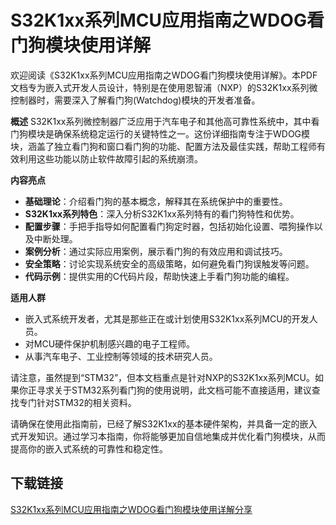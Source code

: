 # S32K1xx系列MCU应用指南之WDOG看门狗模块使用详解

欢迎阅读《S32K1xx系列MCU应用指南之WDOG看门狗模块使用详解》。本PDF文档专为嵌入式开发人员设计，特别是在使用恩智浦（NXP）的S32K1xx系列微控制器时，需要深入了解看门狗(Watchdog)模块的开发者准备。

**概述**
S32K1xx系列微控制器广泛应用于汽车电子和其他高可靠性系统中，其中看门狗模块是确保系统稳定运行的关键特性之一。这份详细指南专注于WDOG模块，涵盖了独立看门狗和窗口看门狗的功能、配置方法及最佳实践，帮助工程师有效利用这些功能以防止软件故障引起的系统崩溃。

**内容亮点**
- **基础理论**：介绍看门狗的基本概念，解释其在系统保护中的重要性。
- **S32K1xx系列特色**：深入分析S32K1xx系列特有的看门狗特性和优势。
- **配置步骤**：手把手指导如何配置看门狗定时器，包括初始化设置、喂狗操作以及中断处理。
- **案例分析**：通过实际应用案例，展示看门狗的有效应用和调试技巧。
- **安全策略**：讨论实现系统安全的高级策略，如何避免看门狗误触发等问题。
- **代码示例**：提供实用的C代码片段，帮助快速上手看门狗功能的编程。

**适用人群**
- 嵌入式系统开发者，尤其是那些正在或计划使用S32K1xx系列MCU的开发人员。
- 对MCU硬件保护机制感兴趣的电子工程师。
- 从事汽车电子、工业控制等领域的技术研究人员。

请注意，虽然提到“STM32”，但本文档重点是针对NXP的S32K1xx系列MCU。如果你正寻求关于STM32系列看门狗的使用说明，此文档可能不直接适用，建议查找专门针对STM32的相关资料。

请确保在使用此指南前，已经了解S32K1xx的基本硬件架构，并具备一定的嵌入式开发知识。通过学习本指南，你将能够更加自信地集成并优化看门狗模块，从而提高你的嵌入式系统的可靠性和稳定性。

## 下载链接

[S32K1xx系列MCU应用指南之WDOG看门狗模块使用详解分享](https://pan.quark.cn/s/1207b2c4c93b)